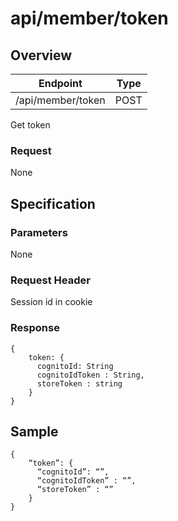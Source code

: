 # api/member/token

## Overview

| Endpoint | Type |
| --- | --- |
| /api/member/token | POST |

Get token

### Request

None

## Specification

### Parameters

None

### Request Header

Session id in cookie

### Response

```text
{
    token: {
      cognitoId: String
      cognitoIdToken : String,
      storeToken : string
    }
}
```

## Sample

```text
{
    “token”: {
      “cognitoId”: “”,
      “cognitoIdToken” : “”,
      “storeToken” : “”
    }
}
```

